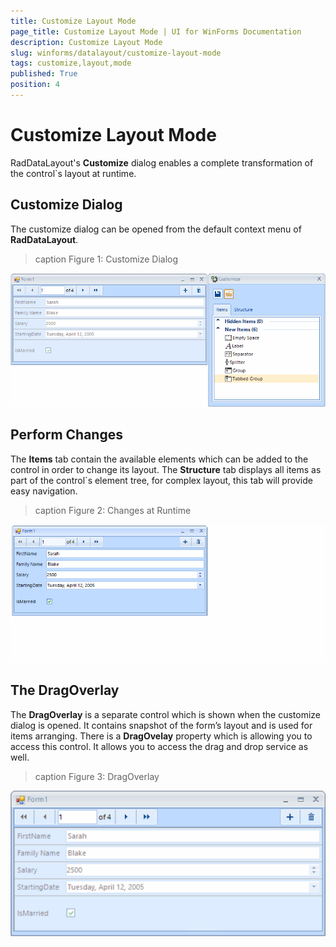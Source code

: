 ```yaml
---
title: Customize Layout Mode
page_title: Customize Layout Mode | UI for WinForms Documentation
description: Customize Layout Mode
slug: winforms/datalayout/customize-layout-mode
tags: customize,layout,mode
published: True
position: 4
---
```


# Customize Layout Mode

RadDataLayout's __Customize__ dialog enables a complete transformation of the control`s layout at runtime.

## Customize Dialog

The customize dialog can be opened from the default context menu of __RadDataLayout__.
        
>caption Figure 1: Customize Dialog

![datalayout-customize-layout-mode 001](images/datalayout-customize-layout-mode001.gif)

## Perform Changes

The __Items__ tab contain the available elements which can be added to the control in order to change its layout. The __Structure__ tab displays all items as part of the control`s element tree, for complex layout, this tab will provide easy navigation.
        
>caption Figure 2: Changes at Runtime

![datalayout-customize-layout-mode 002](images/datalayout-customize-layout-mode002.gif)

## The DragOverlay

The __DragOverlay__ is a separate control which is shown when the customize dialog is opened. It contains snapshot of the form’s layout and is used for items arranging. There is a __DragOvelay__ property which is allowing you to access this control. It allows you to access the drag and drop service as well.

>caption Figure 3: DragOverlay

![datalayout-customize-layout-mode 002](images/datalayout-customize-layout-mode003.png)